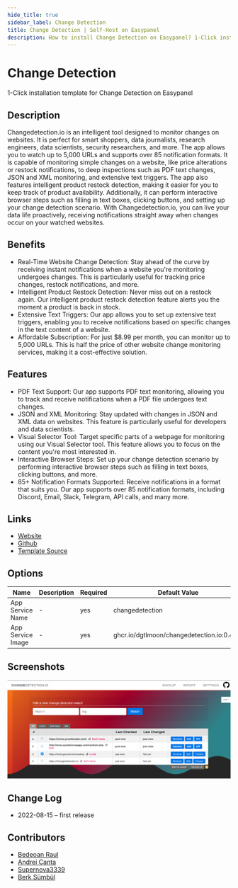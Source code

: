 ```yaml
---
hide_title: true
sidebar_label: Change Detection
title: Change Detection | Self-Host on Easypanel
description: How to install Change Detection on Easypanel? 1-Click installation template for Change Detection on Easypanel
---
```


<!-- generated -->

# Change Detection

1-Click installation template for Change Detection on Easypanel

## Description

Changedetection.io is an intelligent tool designed to monitor changes on websites. It is perfect for smart shoppers, data journalists, research engineers, data scientists, security researchers, and more. The app allows you to watch up to 5,000 URLs and supports over 85 notification formats. It is capable of monitoring simple changes on a website, like price alterations or restock notifications, to deep inspections such as PDF text changes, JSON and XML monitoring, and extensive text triggers. The app also features intelligent product restock detection, making it easier for you to keep track of product availability. Additionally, it can perform interactive browser steps such as filling in text boxes, clicking buttons, and setting up your change detection scenario. With Changedetection.io, you can live your data life proactively, receiving notifications straight away when changes occur on your watched websites.

## Benefits

- Real-Time Website Change Detection: Stay ahead of the curve by receiving instant notifications when a website you're monitoring undergoes changes. This is particularly useful for tracking price changes, restock notifications, and more.
- Intelligent Product Restock Detection: Never miss out on a restock again. Our intelligent product restock detection feature alerts you the moment a product is back in stock.
- Extensive Text Triggers: Our app allows you to set up extensive text triggers, enabling you to receive notifications based on specific changes in the text content of a website.
- Affordable Subscription: For just $8.99 per month, you can monitor up to 5,000 URLs. This is half the price of other website change monitoring services, making it a cost-effective solution.

## Features

- PDF Text Support: Our app supports PDF text monitoring, allowing you to track and receive notifications when a PDF file undergoes text changes.
- JSON and XML Monitoring: Stay updated with changes in JSON and XML data on websites. This feature is particularly useful for developers and data scientists.
- Visual Selector Tool: Target specific parts of a webpage for monitoring using our Visual Selector tool. This feature allows you to focus on the content you're most interested in.
- Interactive Browser Steps: Set up your change detection scenario by performing interactive browser steps such as filling in text boxes, clicking buttons, and more.
- 85+ Notification Formats Supported: Receive notifications in a format that suits you. Our app supports over 85 notification formats, including Discord, Email, Slack, Telegram, API calls, and many more.

## Links

- [Website](https://changedetection.io)
- [Github](https://github.com/dgtlmoon/changedetection.io)
- [Template Source](https://github.com/easypanel-io/templates/tree/main/templates/changedetection)

## Options

Name | Description | Required | Default Value
-|-|-|-
App Service Name | - | yes | changedetection
App Service Image | - | yes | ghcr.io/dgtlmoon/changedetection.io:0.42.2

## Screenshots

![Change Detection Screenshot](./assets/screenshot.png)

## Change Log

- 2022-08-15 – first release

## Contributors

- [Bedeoan Raul](https://github.com/bedeoan)
- [Andrei Canta](https://github.com/deiucanta)
- [Supernova3339](https://github.com/Supernova3339)
- [Berk Sümbül](https://berksmbl.com)
